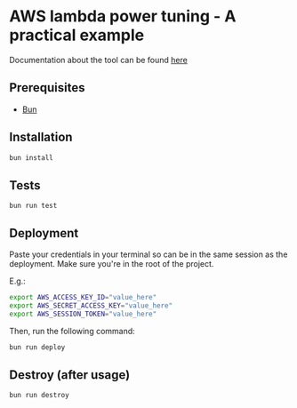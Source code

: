 # AWS lambda power tuning - A practical example

Documentation about the tool can be found [here](https://github.com/alexcasalboni/aws-lambda-power-tuning)

## Prerequisites

- [Bun](https://bun.sh)

## Installation

```bash
bun install
```

## Tests

```shell
bun run test
```

## Deployment

Paste your credentials in your terminal so can be in the same session as the deployment.
Make sure you're in the root of the project.

E.g.:

```bash
export AWS_ACCESS_KEY_ID="value_here"
export AWS_SECRET_ACCESS_KEY="value_here"
export AWS_SESSION_TOKEN="value_here"
```

Then, run the following command:

```bash
bun run deploy
```

## Destroy (after usage)

```bash
bun run destroy
```
